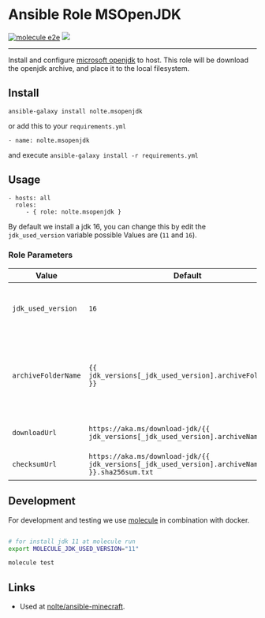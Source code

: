 Ansible Role MSOpenJDK
=========

[![molecule e2e](https://github.com/nolte/ansible-role-msopenjdk/workflows/molecule%20e2e/badge.svg)](https://github.com/nolte/ansible-role-msopenjdk/actions?query=workflow%3A%22molecule+e2e%22) [![](https://img.shields.io/github/release/nolte/ansible-role-msopenjdk.svg)](https://github.com/nolte/ansible-role-msopenjdk)

---

Install and configure [microsoft openjdk](https://docs.microsoft.com/de-de/java/openjdk/install) to host. This role will be download the openjdk archive, and place it to the local filesystem.

## Install

```
ansible-galaxy install nolte.msopenjdk
```

or add this to your ``requirements.yml``

```
- name: nolte.msopenjdk
```

and execute ``ansible-galaxy install -r requirements.yml``

## Usage

```
- hosts: all
  roles:
     - { role: nolte.msopenjdk }
```

By default we install a jdk 16, you can change this by edit the `jdk_used_version` variable possible Values are (`11` and `16`).

### Role Parameters 

| Value               | Default                                                                                       | Description                                                                   |
|---------------------|-----------------------------------------------------------------------------------------------|-------------------------------------------------------------------------------|
| `jdk_used_version`  | `16`                                                                                          | Used JDk Version, supported Values are `11` and `16`.                         |
| `archiveFolderName` | `{{ jdk_versions[_jdk_used_version].archiveFolderName }}`                                     | Folder Name inside the Archive, used for build the Link to the java binaries. |
| `downloadUrl`       | `https://aka.ms/download-jdk/{{ jdk_versions[_jdk_used_version].archiveName }}`               | Download Url for the JDK Archive.                                             |
| `checksumUrl`       | `https://aka.ms/download-jdk/{{ jdk_versions[_jdk_used_version].archiveName }}.sha256sum.txt` | Text file with `sha256sum` informations.                                      |

## Development

For development and testing we use [molecule](https://molecule.readthedocs.io/en/latest/) in combination with docker.

```sh

# for install jdk 11 at molecule run
export MOLECULE_JDK_USED_VERSION="11"

molecule test

```

## Links

* Used at [nolte/ansible-minecraft](https://github.com/nolte/ansible-minecraft).